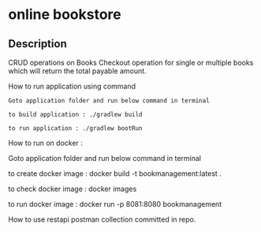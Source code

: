 online bookstore
================



Description
---------------
CRUD operations on Books
Checkout operation for single or multiple books which will return the total payable amount.

How to run application using command

    Goto application folder and run below command in terminal

    to build application : ./gradlew build
    
    to run application : ./gradlew bootRun

How to run on docker :

 Goto application folder and run below command in terminal

 to create docker image : docker build -t bookmanagement:latest .

 to check docker image : docker images

 to run docker image : docker run -p 8081:8080 bookmanagement

How to use restapi
   postman collection committed in repo.


